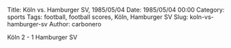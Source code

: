 Title: Köln vs. Hamburger SV, 1985/05/04
Date: 1985/05/04 00:00
Category: sports
Tags: football, football scores, Köln, Hamburger SV
Slug: koln-vs-hamburger-sv
Author: carbonero


Köln 2 - 1 Hamburger SV
